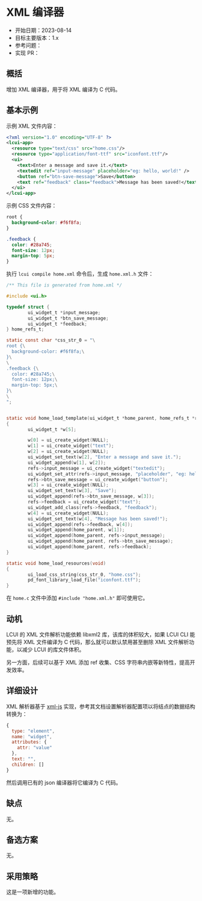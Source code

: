 # XML 编译器

- 开始日期：2023-08-14
- 目标主要版本：1.x
- 参考问题：
- 实现 PR：

## 概括

增加 XML 编译器，用于将 XML 编译为 C 代码。

## 基本示例

示例 XML 文件内容：

```xml title=home.xml
<?xml version="1.0" encoding="UTF-8" ?>
<lcui-app>
  <resource type="text/css" src="home.css"/>
  <resource type="application/font-ttf" src="iconfont.ttf"/>
  <ui>
    <text>Enter a message and save it.</text>
    <textedit ref="input-message" placeholder="eg: hello, world!" />
    <button ref="btn-save-message">Save</button>
    <text ref="feedback" class="feedback">Message has been saved!</text>
  </ui>
</lcui-app>
```

示例 CSS 文件内容：

```css title=home.css
root {
  background-color: #f6f8fa;
}

.feedback {
  color: #28a745;
  font-size: 12px;
  margin-top: 5px;
}
```

执行 `lcui compile home.xml` 命令后，生成 `home.xml.h` 文件：

```c title=home.xml.h
/** This file is generated from home.xml */

#include <ui.h>

typedef struct {
        ui_widget_t *input_message;
        ui_widget_t *btn_save_message;
        ui_widget_t *feedback;
} home_refs_t;

static const char *css_str_0 = "\
root {\
  background-color: #f6f8fa;\
}\
\
.feedback {\
  color: #28a745;\
  font-size: 12px;\
  margin-top: 5px;\
}\
\
";


static void home_load_template(ui_widget_t *home_parent, home_refs_t *refs)
{
        ui_widget_t *w[5];

        w[0] = ui_create_widget(NULL);
        w[1] = ui_create_widget("text");
        w[2] = ui_create_widget(NULL);
        ui_widget_set_text(w[2], "Enter a message and save it.");
        ui_widget_append(w[1], w[2]);
        refs->input_message = ui_create_widget("textedit");
        ui_widget_set_attr(refs->input_message, "placeholder", "eg: hello, world!");
        refs->btn_save_message = ui_create_widget("button");
        w[3] = ui_create_widget(NULL);
        ui_widget_set_text(w[3], "Save");
        ui_widget_append(refs->btn_save_message, w[3]);
        refs->feedback = ui_create_widget("text");
        ui_widget_add_class(refs->feedback, "feedback");
        w[4] = ui_create_widget(NULL);
        ui_widget_set_text(w[4], "Message has been saved!");
        ui_widget_append(refs->feedback, w[4]);
        ui_widget_append(home_parent, w[1]);
        ui_widget_append(home_parent, refs->input_message);
        ui_widget_append(home_parent, refs->btn_save_message);
        ui_widget_append(home_parent, refs->feedback);
}

static void home_load_resources(void)
{
        ui_load_css_string(css_str_0, "home.css");
        pd_font_library_load_file("iconfont.ttf");
}
```

在 `home.c` 文件中添加 `#include "home.xml.h"` 即可使用它。

## 动机

LCUI 的 XML 文件解析功能依赖 libxml2 库，该库的体积较大，如果 LCUI CLI 能预先将 XML 文件编译为 C 代码，那么就可以默认禁用甚至删除 XML 文件解析功能，以减少 LCUI 的库文件体积。

另一方面，后续可以基于 XML 添加 ref 收集、CSS 字符串内嵌等新特性，提高开发效率。

## 详细设计

XML 解析器基于 [xml-js](https://www.npmjs.com/package/xml-js) 实现，参考其文档设置解析器配置项以将结点的数据结构转换为：

```js
{
  type: "element",
  name: "widget",
  attributes: {
    attr: "value"
  },
  text: "",
  children: []
}
```

然后调用已有的 json 编译器将它编译为 C 代码。

## 缺点

无。

## 备选方案

无。

## 采用策略

这是一项新增的功能。
